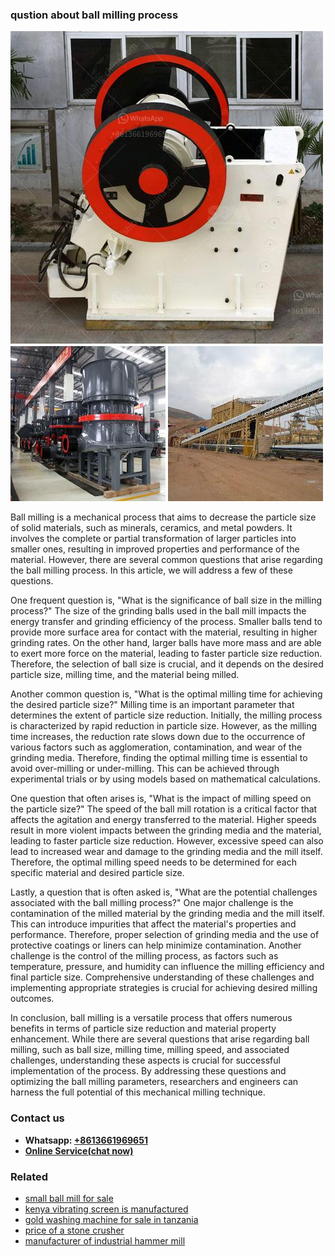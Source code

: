 <h3>qustion about ball milling process</h3><img src='1704856979.jpg' alt=''><p>Ball milling is a mechanical process that aims to decrease the particle size of solid materials, such as minerals, ceramics, and metal powders. It involves the complete or partial transformation of larger particles into smaller ones, resulting in improved properties and performance of the material. However, there are several common questions that arise regarding the ball milling process. In this article, we will address a few of these questions.</p><p>One frequent question is, "What is the significance of ball size in the milling process?" The size of the grinding balls used in the ball mill impacts the energy transfer and grinding efficiency of the process. Smaller balls tend to provide more surface area for contact with the material, resulting in higher grinding rates. On the other hand, larger balls have more mass and are able to exert more force on the material, leading to faster particle size reduction. Therefore, the selection of ball size is crucial, and it depends on the desired particle size, milling time, and the material being milled.</p><p>Another common question is, "What is the optimal milling time for achieving the desired particle size?" Milling time is an important parameter that determines the extent of particle size reduction. Initially, the milling process is characterized by rapid reduction in particle size. However, as the milling time increases, the reduction rate slows down due to the occurrence of various factors such as agglomeration, contamination, and wear of the grinding media. Therefore, finding the optimal milling time is essential to avoid over-milling or under-milling. This can be achieved through experimental trials or by using models based on mathematical calculations.</p><p>One question that often arises is, "What is the impact of milling speed on the particle size?" The speed of the ball mill rotation is a critical factor that affects the agitation and energy transferred to the material. Higher speeds result in more violent impacts between the grinding media and the material, leading to faster particle size reduction. However, excessive speed can also lead to increased wear and damage to the grinding media and the mill itself. Therefore, the optimal milling speed needs to be determined for each specific material and desired particle size.</p><p>Lastly, a question that is often asked is, "What are the potential challenges associated with the ball milling process?" One major challenge is the contamination of the milled material by the grinding media and the mill itself. This can introduce impurities that affect the material's properties and performance. Therefore, proper selection of grinding media and the use of protective coatings or liners can help minimize contamination. Another challenge is the control of the milling process, as factors such as temperature, pressure, and humidity can influence the milling efficiency and final particle size. Comprehensive understanding of these challenges and implementing appropriate strategies is crucial for achieving desired milling outcomes.</p><p>In conclusion, ball milling is a versatile process that offers numerous benefits in terms of particle size reduction and material property enhancement. While there are several questions that arise regarding ball milling, such as ball size, milling time, milling speed, and associated challenges, understanding these aspects is crucial for successful implementation of the process. By addressing these questions and optimizing the ball milling parameters, researchers and engineers can harness the full potential of this mechanical milling technique.</p><h3>Contact us</h3><ul><li><strong>Whatsapp:&nbsp;<a href="https://wa.me/8613661969651">+8613661969651</a></strong></li><li><a href="https://swt.shibang-china.com/?git&amp;zhl&amp;qustion about ball milling process"><strong>Online Service(chat now)</strong></a></li></ul><h3>Related</h3><ul><li><a href='small ball mill for sale.md'>small ball mill for sale</a></li><li><a href='kenya vibrating screen is manufactured.md'>kenya vibrating screen is manufactured</a></li><li><a href='gold washing machine for sale in tanzania.md'>gold washing machine for sale in tanzania</a></li><li><a href='price of a stone crusher.md'>price of a stone crusher</a></li><li><a href='manufacturer of industrial hammer mill.md'>manufacturer of industrial hammer mill</a></li></ul>